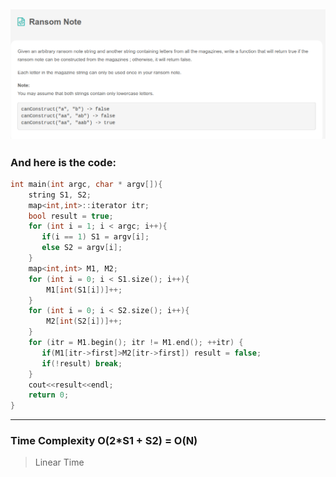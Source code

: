 ## ![](/Archive/images/Leetcode_Ransom.png)

### And here is the code:

```c++
int main(int argc, char * argv[]){
    string S1, S2;
    map<int,int>::iterator itr;
    bool result = true;
    for (int i = 1; i < argc; i++){
       if(i == 1) S1 = argv[i];
       else S2 = argv[i];
    }
    map<int,int> M1, M2;
    for (int i = 0; i < S1.size(); i++){
        M1[int(S1[i])]++;
    }
    for (int i = 0; i < S2.size(); i++){
        M2[int(S2[i])]++;
    }
    for (itr = M1.begin(); itr != M1.end(); ++itr) {
       if(M1[itr->first]>M2[itr->first]) result = false;
       if(!result) break;
    }
    cout<<result<<endl;
    return 0;
}
```

---

### Time Complexity O(2\*S1 + S2) = O(N)

> Linear Time
